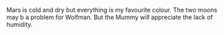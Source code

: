 Mars is cold and dry but everything is my favourite colour.
The two moons may b a problem for Wolfman.
But the Mummy will appreciate the lack of humidity.

